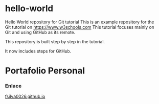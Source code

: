 # hello-world
Hello World repository for Git tutorial
This is an example repository for the Git tutorial on https://www.w3schools.com
This tutorial focuses mainly on Git and using GitHub as its remote.

This repository is built step by step in the tutorial.

It now includes steps for GitHub.

# Portafolio Personal

### Enlace
[fsilva0026.github.io](https://fsilva0026.github.io)
